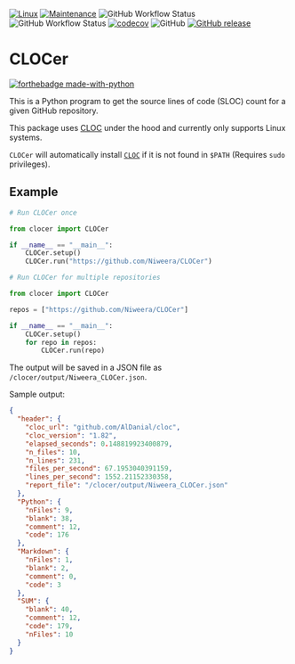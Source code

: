 [![Linux](https://svgshare.com/i/Zhy.svg)](https://svgshare.com/i/Zhy.svg)
[![Maintenance](https://img.shields.io/badge/Maintained%3F-yes-green.svg)](https://GitHub.com/Naereen/StrapDown.js/graphs/commit-activity)
![GitHub Workflow Status](https://img.shields.io/github/workflow/status/Niweera/CLOCer/CodeQL?label=CodeQL%20Analysis)
![GitHub Workflow Status](https://img.shields.io/github/workflow/status/Niweera/CLOCer/Testing%20and%20Publishing%20to%20Codecov?label=Testing)
[![codecov](https://codecov.io/gh/Niweera/CLOCer/branch/main/graph/badge.svg?token=XMEL8AB56Q)](https://codecov.io/gh/Niweera/CLOCer)
![GitHub](https://img.shields.io/github/license/Niweera/CLOCer)
[![GitHub release](https://img.shields.io/github/release/Niweera/CLOCer.svg)](https://GitHub.com/Niweera/CLOCer/releases/)

# CLOCer 

[![forthebadge made-with-python](http://ForTheBadge.com/images/badges/made-with-python.svg)](https://www.python.org/)

This is a Python program to get the source lines of code (SLOC) count for a given GitHub repository.

This package uses [CLOC](https://github.com/AlDanial/cloc) under the hood and currently only supports Linux systems. 

`CLOCer` will automatically install [`CLOC`](https://github.com/AlDanial/cloc) if it is not found in `$PATH` (Requires `sudo` privileges).

## Example

```python
# Run CLOCer once

from clocer import CLOCer

if __name__ == "__main__":
    CLOCer.setup()
    CLOCer.run("https://github.com/Niweera/CLOCer")
```

```python
# Run CLOCer for multiple repositories

from clocer import CLOCer

repos = ["https://github.com/Niweera/CLOCer"]

if __name__ == "__main__":
    CLOCer.setup()
    for repo in repos:
        CLOCer.run(repo)
```

The output will be saved in a JSON file as `/clocer/output/Niweera_CLOCer.json`.

Sample output:

```json
{
  "header": {
    "cloc_url": "github.com/AlDanial/cloc",
    "cloc_version": "1.82",
    "elapsed_seconds": 0.148819923400879,
    "n_files": 10,
    "n_lines": 231,
    "files_per_second": 67.1953040391159,
    "lines_per_second": 1552.21152330358,
    "report_file": "/clocer/output/Niweera_CLOCer.json"
  },
  "Python": {
    "nFiles": 9,
    "blank": 38,
    "comment": 12,
    "code": 176
  },
  "Markdown": {
    "nFiles": 1,
    "blank": 2,
    "comment": 0,
    "code": 3
  },
  "SUM": {
    "blank": 40,
    "comment": 12,
    "code": 179,
    "nFiles": 10
  }
}
```
